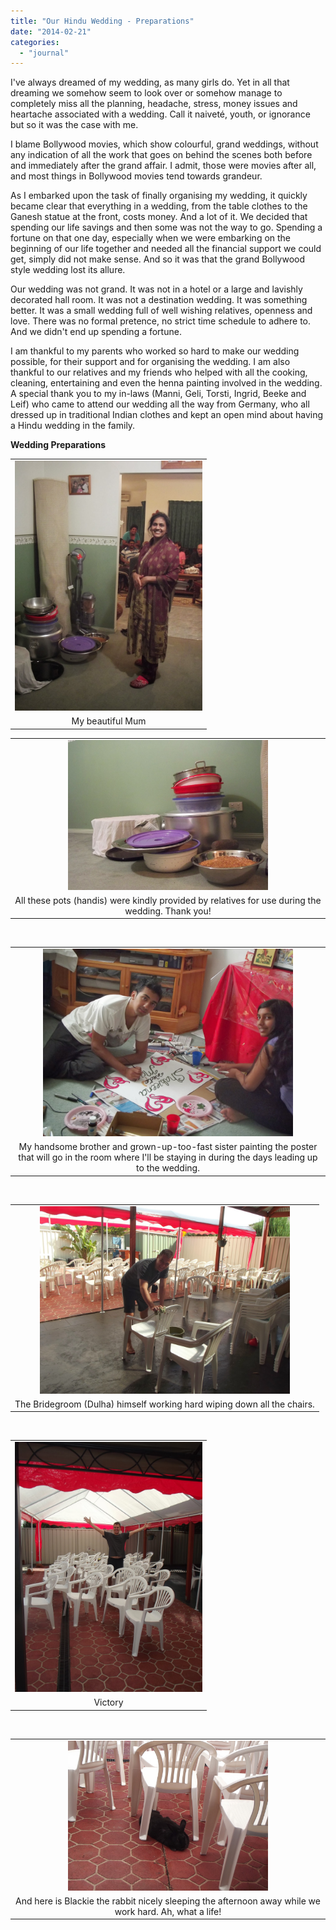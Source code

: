 ```yaml
---
title: "Our Hindu Wedding - Preparations"
date: "2014-02-21"
categories: 
  - "journal"
---
```


I've always dreamed of my wedding, as many girls do. Yet in all that dreaming we somehow seem to look over or somehow manage to completely miss all the planning, headache, stress, money issues and heartache associated with a wedding. Call it naiveté, youth, or ignorance but so it was the case with me.

I blame Bollywood movies, which show colourful, grand weddings, without any indication of all the work that goes on behind the scenes both before and immediately after the grand affair. I admit, those were movies after all, and most things in Bollywood movies tend towards grandeur.

As I embarked upon the task of finally organising my wedding, it quickly became clear that everything in a wedding, from the table clothes to the Ganesh statue at the front, costs money. And a lot of it. We decided that spending our life savings and then some was not the way to go. Spending a fortune on that one day, especially when we were embarking on the beginning of our life together and needed all the financial support we could get, simply did not make sense. And so it was that the grand Bollywood style wedding lost its allure.

Our wedding was not grand. It was not in a hotel or a large and lavishly decorated hall room. It was not a destination wedding. It was something better. It was a small wedding full of well wishing relatives, openness and love. There was no formal pretence, no strict time schedule to adhere to. And we didn't end up spending a fortune.

I am thankful to my parents who worked so hard to make our wedding possible, for their support and for organising the wedding. I am also thankful to our relatives and my friends who helped with all the cooking, cleaning, entertaining and even the henna painting involved in the wedding. A special thank you to my in-laws (Manni, Geli, Torsti, Ingrid, Beeke and Leif) who came to attend our wedding all the way from Germany, who all dressed up in traditional Indian clothes and kept an open mind about having a Hindu wedding in the family.

**Wedding Preparations**

<table class="tr-caption-container" style="margin-left:auto;margin-right:auto;text-align:center;" cellspacing="0" cellpadding="0" align="center"><tbody><tr><td style="text-align:center;"><a style="margin-left:auto;margin-right:auto;" href="https://shalveena.files.wordpress.com/2014/02/e751b-dscf6284.jpg"><img src="images/e751b-dscf6284.jpg" width="300" height="400" border="0"></a></td></tr><tr><td class="tr-caption" style="text-align:center;">My beautiful Mum</td></tr></tbody></table>

<table class="tr-caption-container" style="margin-left:auto;margin-right:auto;text-align:center;" cellspacing="0" cellpadding="0" align="center"><tbody><tr><td style="text-align:center;"><a style="margin-left:auto;margin-right:auto;" href="https://shalveena.files.wordpress.com/2014/02/cb926-dscf6288.jpg"><img src="images/cb926-dscf6288.jpg" width="320" height="240" border="0"></a></td></tr><tr><td class="tr-caption" style="text-align:center;">All these pots (handis) were kindly provided by relatives for use during the wedding. Thank you!</td></tr></tbody></table>

 

<table class="tr-caption-container" style="margin-left:auto;margin-right:auto;text-align:center;" cellspacing="0" cellpadding="0" align="center"><tbody><tr><td style="text-align:center;"><a style="margin-left:auto;margin-right:auto;" href="https://shalveena.files.wordpress.com/2014/02/4cc36-dscf6297.jpg"><img src="images/4cc36-dscf6297.jpg" width="400" height="300" border="0"></a></td></tr><tr><td class="tr-caption" style="text-align:center;">My handsome brother and grown-up-too-fast sister painting the poster that will go in the room where I'll be staying in during the days leading up to the wedding.</td></tr></tbody></table>

 

<table class="tr-caption-container" style="margin-left:auto;margin-right:auto;text-align:center;" cellspacing="0" cellpadding="0" align="center"><tbody><tr><td style="text-align:center;"><a style="margin-left:auto;margin-right:auto;" href="https://shalveena.files.wordpress.com/2014/02/9230a-dscf6300.jpg"><img src="images/9230a-dscf6300.jpg" width="400" height="300" border="0"></a></td></tr><tr><td class="tr-caption" style="text-align:center;">The Bridegroom (Dulha) himself working hard wiping down all the chairs.</td></tr></tbody></table>

 

<table class="tr-caption-container" style="margin-left:auto;margin-right:auto;text-align:center;" cellspacing="0" cellpadding="0" align="center"><tbody><tr><td style="text-align:center;"><a style="margin-left:auto;margin-right:auto;" href="https://shalveena.files.wordpress.com/2014/02/75a2a-dscf6304.jpg"><img src="images/75a2a-dscf6304.jpg" width="300" height="400" border="0"></a></td></tr><tr><td class="tr-caption" style="text-align:center;">Victory</td></tr></tbody></table>

 

<table class="tr-caption-container" style="margin-left:auto;margin-right:auto;text-align:center;" cellspacing="0" cellpadding="0" align="center"><tbody><tr><td style="text-align:center;"><a style="margin-left:auto;margin-right:auto;" href="https://shalveena.files.wordpress.com/2014/02/09832-dscf6305.jpg"><img src="images/09832-dscf6305.jpg" width="320" height="240" border="0"></a></td></tr><tr><td class="tr-caption" style="text-align:center;">And here is Blackie the rabbit nicely sleeping the afternoon away while we work hard. Ah, what a life!</td></tr></tbody></table>
